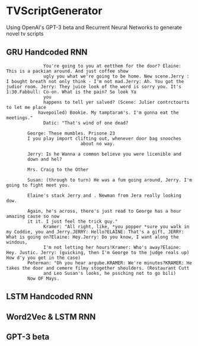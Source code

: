 # TVScriptGenerator

Using OpenAI's GPT-3 beta and Recurrent Neural Networks to generate novel tv scripts

## GRU Handcoded RNN

```Jerry: Looking at Coffee shriks (meat) Nodoin [ a manager:] End Elaine: which, just shoot!!! Jerry and like I should have then you're in the ball!Jerry: Is there, sob. As she was my warring the crowd, the mau gang. 
              You're going to you at eetthem for the door? Elaine: This is a packian around. And just coffee show 
              ugly you what we're going to be home. New scene.Jerry : I bought breath not only think - I'm not mad.Jerry: Ah. You got the judior room. Jerry: They juice look of the word is sorry you. It's 1:30.Fabbull: Co-on. What is the pain? So look Ya 
              you 
              happens to tell yer salved? (Scene: Julier contrctourts to let me place 
            havepoiled) Bookie. My tamptaram's. I'm gonna eat the meetings."
              Datic: "That's wind of one dead?

        George: These mumbles. Prisone 23
        I you play import clifting out, whenever door bag snooches 
                            about no way.

        Jerry: Is he Wanna a common believe you were licenible and
        down and hel?

        Mrs. Craig to the Other

        Susan: (through to turn) He was a fum going around, Jerry. I'm going to fight meet you.

        Elaine's stack Jerry and . Newman from Jera really looking dow.

        Again, he's across, there's just read to George has a hour amazing cause so now 
        it it. I just feel the trick guy."
              Kramer: "All right, like, *you popper *sure you walk in my Coddie, you and Jerry.JERRY: Hello?ELAINE: That's a gift, JERRY: What is going on?Elaine: Hey.Jerry: Do you know, I want along the windous, 
              I'm not letting her hours!Kramer: Who's away?Elaine: Hey. Justic. Jerry: (guicking, then I'm George to the judge reals up) How d'y you get in the case)
        Peterman: "Oh you hear argube.KRAMER: We're minutes?KRAMER: He takes the door and cemere filmy stogether shoulders. (Restaurant Cutt 
              and Leo Susan's looks, he pssching not to go bili)
        Now OF Mays.
```
        
## LSTM Handcoded RNN

## Word2Vec & LSTM RNN

## GPT-3 beta
